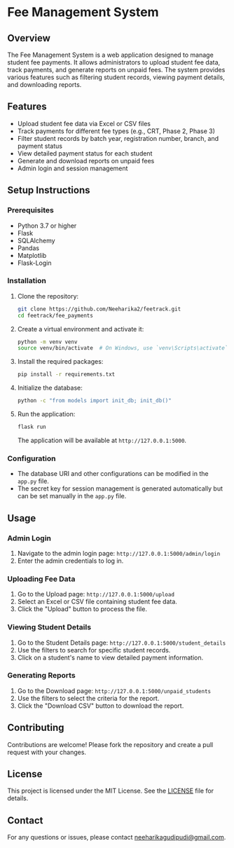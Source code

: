 # Fee Management System

## Overview

The Fee Management System is a web application designed to manage student fee payments. It allows administrators to upload student fee data, track payments, and generate reports on unpaid fees. The system provides various features such as filtering student records, viewing payment details, and downloading reports.

## Features

- Upload student fee data via Excel or CSV files
- Track payments for different fee types (e.g., CRT, Phase 2, Phase 3)
- Filter student records by batch year, registration number, branch, and payment status
- View detailed payment status for each student
- Generate and download reports on unpaid fees
- Admin login and session management

## Setup Instructions

### Prerequisites

- Python 3.7 or higher
- Flask
- SQLAlchemy
- Pandas
- Matplotlib
- Flask-Login

### Installation

1. Clone the repository:

   ```bash
   git clone https://github.com/Neeharika2/feetrack.git
   cd feetrack/fee_payments
   ```

2. Create a virtual environment and activate it:

   ```bash
   python -m venv venv
   source venv/bin/activate  # On Windows, use `venv\Scripts\activate`
   ```

3. Install the required packages:

   ```bash
   pip install -r requirements.txt
   ```

4. Initialize the database:

   ```bash
   python -c "from models import init_db; init_db()"
   ```

5. Run the application:

   ```bash
   flask run
   ```

   The application will be available at `http://127.0.0.1:5000`.

### Configuration

- The database URI and other configurations can be modified in the `app.py` file.
- The secret key for session management is generated automatically but can be set manually in the `app.py` file.

## Usage

### Admin Login

1. Navigate to the admin login page: `http://127.0.0.1:5000/admin/login`
2. Enter the admin credentials to log in.

### Uploading Fee Data

1. Go to the Upload page: `http://127.0.0.1:5000/upload`
2. Select an Excel or CSV file containing student fee data.
3. Click the "Upload" button to process the file.

### Viewing Student Details

1. Go to the Student Details page: `http://127.0.0.1:5000/student_details`
2. Use the filters to search for specific student records.
3. Click on a student's name to view detailed payment information.

### Generating Reports

1. Go to the Download page: `http://127.0.0.1:5000/unpaid_students`
2. Use the filters to select the criteria for the report.
3. Click the "Download CSV" button to download the report.

## Contributing

Contributions are welcome! Please fork the repository and create a pull request with your changes.

## License

This project is licensed under the MIT License. See the [LICENSE](LICENSE) file for details.

## Contact

For any questions or issues, please contact [neeharikagudipudi@gmail.com](mailto:neeharikagudipudi@gmail.com).
